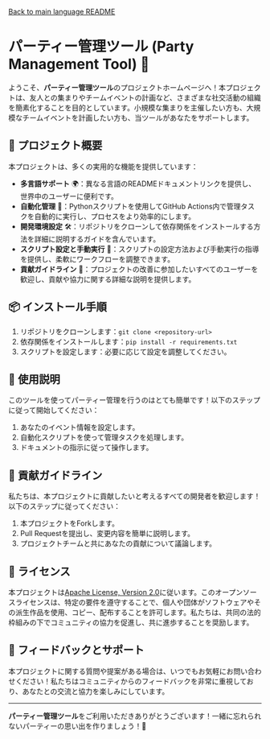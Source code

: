 [Back to main language README](README.md)

# パーティー管理ツール (Party Management Tool) 🎉

ようこそ、**パーティー管理ツール**のプロジェクトホームページへ！本プロジェクトは、友人との集まりやチームイベントの計画など、さまざまな社交活動の組織を簡素化することを目的としています。小規模な集まりを主催したい方も、大規模なチームイベントを計画したい方も、当ツールがあなたをサポートします。

## 📃 プロジェクト概要

本プロジェクトは、多くの実用的な機能を提供しています：

- **多言語サポート** 🌍：異なる言語のREADMEドキュメントリンクを提供し、世界中のユーザーに便利です。
- **自動化管理** 🤖：Pythonスクリプトを使用してGitHub Actions内で管理タスクを自動的に実行し、プロセスをより効率的にします。
- **開発環境設定** 🛠️：リポジトリをクローンして依存関係をインストールする方法を詳細に説明するガイドを含んでいます。
- **スクリプト設定と手動実行** 📝：スクリプトの設定方法および手動実行の指導を提供し、柔軟にワークフローを調整できます。
- **貢献ガイドライン** 🤝：プロジェクトの改善に参加したいすべてのユーザーを歓迎し、貢献や協力に関する詳細な説明を提供します。

## 📦 インストール手順

1. リポジトリをクローンします：`git clone <repository-url>`
2. 依存関係をインストールします：`pip install -r requirements.txt`
3. スクリプトを設定します：必要に応じて設定を調整してください。

## 🚀 使用説明

このツールを使ってパーティー管理を行うのはとても簡単です！以下のステップに従って開始してください：

1. あなたのイベント情報を設定します。
2. 自動化スクリプトを使って管理タスクを処理します。
3. ドキュメントの指示に従って操作します。

## 🤝 貢献ガイドライン

私たちは、本プロジェクトに貢献したいと考えるすべての開発者を歓迎します！以下のステップに従ってください：

1. 本プロジェクトをForkします。
2. Pull Requestを提出し、変更内容を簡単に説明します。
3. プロジェクトチームと共にあなたの貢献について議論します。

## 📝 ライセンス

本プロジェクトは[Apache License, Version 2.0](LICENSE)に従います。このオープンソースライセンスは、特定の要件を遵守することで、個人や団体がソフトウェアやその派生作品を使用、コピー、配布することを許可します。私たちは、共同の法的枠組みの下でコミュニティの協力を促進し、共に進歩することを奨励します。

## 💬 フィードバックとサポート

本プロジェクトに関する質問や提案がある場合は、いつでもお気軽にお問い合わせください！私たちはコミュニティからのフィードバックを非常に重視しており、あなたとの交流と協力を楽しみにしています。

---

**パーティー管理ツール**をご利用いただきありがとうございます！一緒に忘れられないパーティーの思い出を作りましょう！🎊